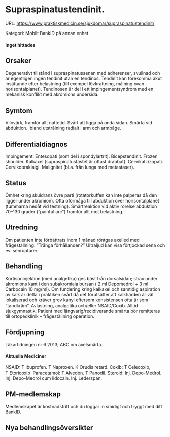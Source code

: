 # Supraspinatustendinit.

URL: https://www.praktiskmedicin.se/sjukdomar/supraspinatustendinit/



Kategori: Mobilt BankID på annan enhet

#### Inget hittades

## Orsaker

Degenerativt tillstånd i supraspinatussenan med adherenser, svullnad och är egentligen ingen tendinit utan en tendinos. Tendinit kan förekomma akut insättande efter belastning (till exempel lövkrattning, målning ovan horisontalplanet). Tendinosen är del i ett impingementsyndrom med en mekanisk konflikt med akromions undersida.

## Symtom

Vilovärk, framför allt nattetid. Svårt att ligga på onda sidan. Smärta vid abduktion. Ibland utstrålning radialt i arm och armbåge.

## Differentialdiagnos

Impingement. Entesopati (som del i spondylartrit). Bicepstendinit. Frozen shoulder. Kalkaxel (supraspinatusfästet är oftast drabbat). Cervikal rizopati. Cervikobrakialgi. Malignitet (bl.a. från lunga med metastaser).

## Status

Ömhet kring skuldrans övre parti (rotatorkuffen kan inte palperas då den ligger under akromion). Ofta oförmåga till abduktion över horisontalplanet (tummarna nedåt vid testning). Smärtreaktion vid aktiv rörelse abduktion 70–130 grader (”painful arc”) framför allt mot belastning.

## Utredning

Om patienten inte förbättrats inom 1 månad röntgas axelled med frågeställning: ”Trånga förhållanden?” Ultraljud kan visa förtjockad sena och ev. senrupturer.

## 

## Behandling

Kortisoninjektion (med analgetika) ges bäst från dorsalsidan; strax under akromions kant i den subakromiala bursan ( 2 ml Depomedrol + 3 ml Carbocain 10 mg/ml). Om fundering kring kalkaxel och samtidig aspiration av kalk är detta i praktiken svårt då det förutsätter att kalkhärden är väl lokaliserad och kräver grov kanyl eftersom konsistensen ofta är som ”tandkräm”. Avlastning, analgetika och/eller NSAID/Coxib. Alltid sjukgymnastik. Patient med långvarig/recidiverande smärta bör remitteras till ortopedklinik – frågeställning operation.

## Fördjupning

Läkartidningen nr 6 2013; ABC om axelsmärta.

#### Aktuella Mediciner

NSAID: T Ibuprofen. T Naproxen. K Orudis retard.
Coxib: T Celecoxib, T Etoricoxib 
Paracetamol: T Alvedon. T Panodil.
Steroid: Inj. Depo-Medrol. Inj. Depo-Medrol cum lidocain. Inj. Lederspan.

## PM-medlemskap

Medlemskapet är kostnadsfritt och du loggar in smidigt och tryggt med ditt BankID.

## Nya behandlingsöversikter

